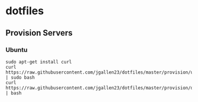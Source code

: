# dotfiles


## Provision Servers

### Ubuntu

```
sudo apt-get install curl
curl https://raw.githubusercontent.com/jgallen23/dotfiles/master/provision/ubuntu | sudo bash
curl https://raw.githubusercontent.com/jgallen23/dotfiles/master/provision/dotfiles | bash
```

